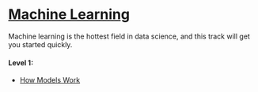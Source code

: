 # [Machine Learning](https://www.kaggle.com/learn/machine-learning)

Machine learning is the hottest field in data science, and this track will get you started quickly.

#### Level 1:
- [How Models Work](./how-models-work.ipynb)
